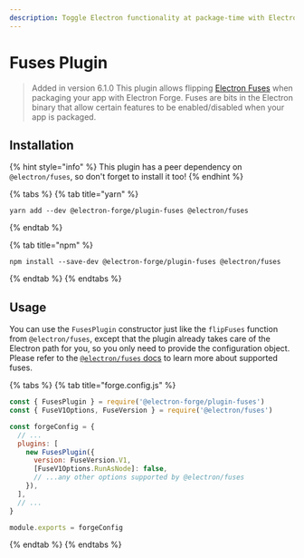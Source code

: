 ```yaml
---
description: Toggle Electron functionality at package-time with Electron Fuses.
---
```


# Fuses Plugin

> Added in version 6.1.0
This plugin allows flipping [Electron Fuses](https://github.com/electron/fuses) when packaging your app with Electron Forge. Fuses are bits in the Electron binary that allow certain features to be enabled/disabled when your app is packaged.

## Installation

{% hint style="info" %}
This plugin has a peer dependency on `@electron/fuses`, so don't forget to install it too!
{% endhint %}

{% tabs %}
{% tab title="yarn" %}
```shell
yarn add --dev @electron-forge/plugin-fuses @electron/fuses
```
{% endtab %}

{% tab title="npm" %}
```shell
npm install --save-dev @electron-forge/plugin-fuses @electron/fuses
```
{% endtab %}
{% endtabs %}

## Usage


You can use the `FusesPlugin` constructor just like the `flipFuses` function from `@electron/fuses`, except that the plugin already takes care of the Electron path for you, so you only need to provide the configuration object. Please refer to the [`@electron/fuses` docs](https://github.com/electron/fuses#usage) to learn more about supported fuses.

{% tabs %}
{% tab title="forge.config.js" %}
```js
const { FusesPlugin } = require('@electron-forge/plugin-fuses')
const { FuseV1Options, FuseVersion } = require('@electron/fuses')

const forgeConfig = {
  // ...
  plugins: [
    new FusesPlugin({
      version: FuseVersion.V1,
      [FuseV1Options.RunAsNode]: false,
      // ...any other options supported by @electron/fuses
    }),
  ],
  // ...
}

module.exports = forgeConfig
```

{% endtab %}
{% endtabs %}

